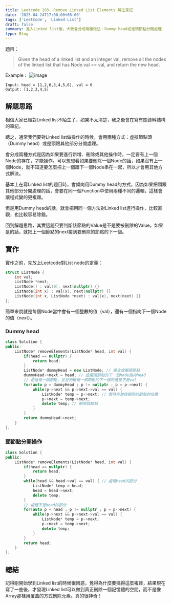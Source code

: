 ```yaml
---
title: Leetcode 203. Remove Linked List Elements 解法筆記
date: '2025-04-24T17:00:00+08:00'
tags: ['LeetCode', 'Linked List']
draft: false
summary: 進入Linked list後，大致會分成兩種做法：Dummy head或是頭節點分開處理
type: Blog
---
```

題目：
> Given the head of a linked list and an integer val, remove all the nodes of the linked list that has Node.val == val, and return the new head.

Example：
![image](https://hackmd.io/_uploads/BJSnRI8kge.png)
```
Input: head = [1,2,6,3,4,5,6], val = 6
Output: [1,2,3,4,5]
```
## 解題思路

相信大家已經對Linked list不陌生了，如果不太清楚，我之後會在寫有關資料結構的筆記。

總之，通常我們要對Linked list做操作的時候，會用兩種方式：虛擬節點頭（Dummy head）或是頭跟其他部分分開處理。

會分成兩種方式是因為如果要進行新增、刪除或其他操作時，一定要有上一個Node的存在，才能操作。可以想想看如果要刪除一個Node的話，如果沒有上一個Node，就不知道要怎麼把上一個跟下一個Node串在一起，所以才會用其他方式解決。

基本上在寫Linked list的題目時，會傾向用Dummy head的方式，因為如果把頭跟其他部分分開處理的話，會要在同一個Function中使用兩種不同的邏輯，這樣會讓程式變的更複雜。

但是用Dummy head的話，就會把用同一個方法對Linked list進行操作，比較直觀，也比較容易除錯。

回到解題思路，其實這題只要判斷該節點的Value是不是要被刪除的Value，如果是的話，就把上一個節點的next接到要刪除的節點的下一個。

## 實作

實作之前，先放上Leetcode對List node的定義：
```cpp
struct ListNode {
    int val;
    ListNode *next;
    ListNode() : val(0), next(nullptr) {}
    ListNode(int x) : val(x), next(nullptr) {}
    ListNode(int x, ListNode *next) : val(x), next(next) {}
};
```
簡單來說就是每個Node當中會有一個整數的值（val），還有一個指向下一個Node的值（next）。

### Dummy head
```cpp
class Solution {
public:
    ListNode* removeElements(ListNode* head, int val) {
        if(head == nullptr) {
            return head;
        }
        ListNode* dummyHead = new ListNode; // 建立虛擬頭節點
        dummyHead->next = head; // 虛擬頭節點的下一個Node指向head
        // 走過每一個節點，並且判斷每一個節點的下一個的值是不是val
        for(auto p = dummyHead ; p != nullptr ; p = p->next) {
            while(p->next && p->next->val == val) {
                ListNode* temp = p->next; // 暫時存放待刪除的節點的位置
                p->next = temp->next;
                delete temp; // 刪除該節點
            }
        }
        return dummyHead->next;
    }
};
```
### 頭節點分開操作
```cpp
class Solution {
public:
    ListNode* removeElements(ListNode* head, int val) {
        if(head == nullptr) {
            return head;
        }
        while(head && head->val == val) { // 處理head的部分
            ListNode* temp = head;
            head = head->next;
            delete temp;
        }
        // 處理不是head的部分
        for(auto p = head ; p != nullptr ; p = p->next) {
            while(p->next && p->next->val == val) {
                ListNode* temp = p->next;
                p->next = temp->next;
                delete temp;
            }
        }
        return head;
    }
};
```

## 總結
記得剛開始學到Linked list的時候很困惑，覺得為什麼要搞得這麼複雜，結果現在寫了一些後，才發現Linked list可以做到真正刪除一個記憶體的空間，而不是像Array那樣用覆蓋的方式刪除元素。真的很神奇！